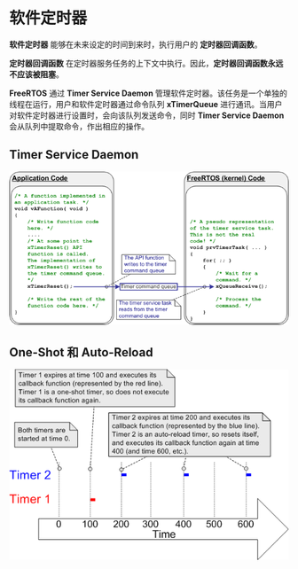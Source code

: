 # 软件定时器

**软件定时器** 能够在未来设定的时间到来时，执行用户的 **定时器回调函数**。

**定时器回调函数** 在定时器服务任务的上下文中执行。因此，**定时器回调函数永远不应该被阻塞**。

**FreeRTOS** 通过 **Timer Service Daemon** 管理软件定时器。该任务是一个单独的线程在运行，用户和软件定时器通过命令队列 **xTimerQueue** 进行通讯。当用户对软件定时器进行设置时，会向该队列发送命令，同时 **Timer Service Daemon** 会从队列中提取命令，作出相应的操作。

## Timer Service Daemon

 ![Timer service daemon][1]

## One-Shot 和 Auto-Reload

 ![One shot vs Auto-reload][2]

 [1]: ./images/rtos-timer-task-and-timer-command-queue.png
 [2]: ./images/one-shot-timer-behaviour-vs-auto-reload-timer-behaviour.png

